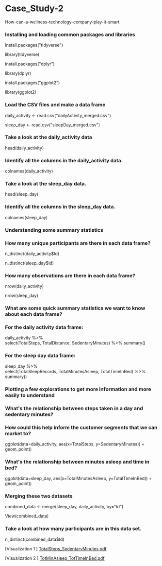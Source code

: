 # Case_Study-2
How-can-a-wellness-technology-company-play-it-smart


### Installing and loading common packages and libraries ###

install.packages("tidyverse")

library(tidyverse)

install.packages("dplyr")

library(dplyr)

install.packages("ggplot2")

library(ggplot2)


### Load the CSV files and make a data frame ###


daily_activity <- read.csv("dailyActivity_merged.csv")

sleep_day <- read.csv("sleepDay_merged.csv")

### Take a look at the daily_activity data ###
head(daily_activity)

### Identify all the columns in the daily_activity data.
colnames(daily_activity)

### Take a look at the sleep_day data.
head(sleep_day)

### Identify all the columns in the sleep_day data.
colnames(sleep_day)


### Understanding some summary statistics #


### How many unique participants are there in each data frame? 
n_distinct(daily_activity$Id)

n_distinct(sleep_day$Id)

### How many observations are there in each data frame?
nrow(daily_activity)

nrow(sleep_day)

### What are some quick summary statistics we want to know about each data frame?

### For the daily activity data frame:
daily_activity %>%  
  select(TotalSteps,
         TotalDistance,
         SedentaryMinutes) %>%
  summary()

### For the sleep day data frame:

sleep_day %>%  
  select(TotalSleepRecords,
         TotalMinutesAsleep,
         TotalTimeInBed) %>%
  summary()


### Plotting a few explorations to get more information and more easily to understand #


### What's the relationship between steps taken in a day and sedentary minutes? 
### How could this help inform the customer segments that we can market to? 

ggplot(data=daily_activity, aes(x=TotalSteps, y=SedentaryMinutes)) + geom_point()

### What's the relationship between minutes asleep and time in bed? 

ggplot(data=sleep_day, aes(x=TotalMinutesAsleep, y=TotalTimeInBed)) + geom_point()

### Merging these two datasets #

combined_data <- merge(sleep_day, daily_activity, by="Id")

View(combined_data)

### Take a look at how many participants are in this data set.
n_distinct(combined_data$Id)



[Visualization 1 ] [TotalSteps_SedentaryMinutes.pdf](https://github.com/user-attachments/files/18893350/TotalSteps_SedentaryMinutes.pdf)

[Visualization 2 ] [TotMinAsleep_TotTimeInBed.pdf](https://github.com/user-attachments/files/18893371/TotMinAsleep_TotTimeInBed.pdf)
